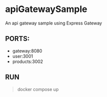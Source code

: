# apiGatewaySample
An api gateway sample using Express Gateway

## PORTS:

* gateway:8080
* user:3001
* products:3002


## RUN
> docker compose up
